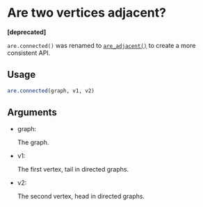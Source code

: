 # Are two vertices adjacent?

**\[deprecated\]**

`are.connected()` was renamed to
[`are_adjacent()`](https://r.igraph.org/reference/are_adjacent.md) to
create a more consistent API.

## Usage

``` r
are.connected(graph, v1, v2)
```

## Arguments

- graph:

  The graph.

- v1:

  The first vertex, tail in directed graphs.

- v2:

  The second vertex, head in directed graphs.
